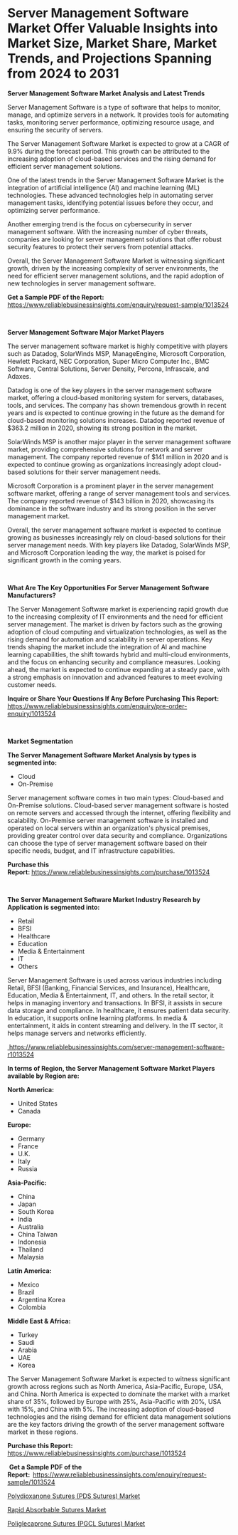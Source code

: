 <p><h1>Server Management Software Market Offer Valuable Insights into Market Size, Market Share, Market Trends, and Projections Spanning from 2024 to 2031</h1></p><p><strong>Server Management Software Market Analysis and Latest Trends</strong></p>
<p><p>Server Management Software is a type of software that helps to monitor, manage, and optimize servers in a network. It provides tools for automating tasks, monitoring server performance, optimizing resource usage, and ensuring the security of servers.</p><p>The Server Management Software Market is expected to grow at a CAGR of 9.9% during the forecast period. This growth can be attributed to the increasing adoption of cloud-based services and the rising demand for efficient server management solutions. </p><p>One of the latest trends in the Server Management Software Market is the integration of artificial intelligence (AI) and machine learning (ML) technologies. These advanced technologies help in automating server management tasks, identifying potential issues before they occur, and optimizing server performance.</p><p>Another emerging trend is the focus on cybersecurity in server management software. With the increasing number of cyber threats, companies are looking for server management solutions that offer robust security features to protect their servers from potential attacks.</p><p>Overall, the Server Management Software Market is witnessing significant growth, driven by the increasing complexity of server environments, the need for efficient server management solutions, and the rapid adoption of new technologies in server management software.</p></p>
<p><strong>Get a Sample PDF of the Report:&nbsp;</strong> <a href="https://www.reliablebusinessinsights.com/enquiry/request-sample/1013524">https://www.reliablebusinessinsights.com/enquiry/request-sample/1013524</a></p>
<p>&nbsp;</p>
<p><strong>Server Management Software Major Market Players</strong></p>
<p><p>The server management software market is highly competitive with players such as Datadog, SolarWinds MSP, ManageEngine, Microsoft Corporation, Hewlett Packard, NEC Corporation, Super Micro Computer Inc., BMC Software, Central Solutions, Server Density, Percona, Infrascale, and Adaxes. </p><p>Datadog is one of the key players in the server management software market, offering a cloud-based monitoring system for servers, databases, tools, and services. The company has shown tremendous growth in recent years and is expected to continue growing in the future as the demand for cloud-based monitoring solutions increases. Datadog reported revenue of $363.2 million in 2020, showing its strong position in the market.</p><p>SolarWinds MSP is another major player in the server management software market, providing comprehensive solutions for network and server management. The company reported revenue of $141 million in 2020 and is expected to continue growing as organizations increasingly adopt cloud-based solutions for their server management needs.</p><p>Microsoft Corporation is a prominent player in the server management software market, offering a range of server management tools and services. The company reported revenue of $143 billion in 2020, showcasing its dominance in the software industry and its strong position in the server management market.</p><p>Overall, the server management software market is expected to continue growing as businesses increasingly rely on cloud-based solutions for their server management needs. With key players like Datadog, SolarWinds MSP, and Microsoft Corporation leading the way, the market is poised for significant growth in the coming years.</p></p>
<p>&nbsp;</p>
<p><strong>What Are The Key Opportunities For Server Management Software Manufacturers?</strong></p>
<p><p>The Server Management Software market is experiencing rapid growth due to the increasing complexity of IT environments and the need for efficient server management. The market is driven by factors such as the growing adoption of cloud computing and virtualization technologies, as well as the rising demand for automation and scalability in server operations. Key trends shaping the market include the integration of AI and machine learning capabilities, the shift towards hybrid and multi-cloud environments, and the focus on enhancing security and compliance measures. Looking ahead, the market is expected to continue expanding at a steady pace, with a strong emphasis on innovation and advanced features to meet evolving customer needs.</p></p>
<p><strong>Inquire or Share Your Questions If Any Before Purchasing This Report:</strong> <a href="https://www.reliablebusinessinsights.com/enquiry/pre-order-enquiry/1013524">https://www.reliablebusinessinsights.com/enquiry/pre-order-enquiry/1013524</a></p>
<p>&nbsp;</p>
<p><strong>Market Segmentation</strong></p>
<p><strong>The Server Management Software Market Analysis by types is segmented into:</strong></p>
<p><ul><li>Cloud</li><li>On-Premise</li></ul></p>
<p><p>Server management software comes in two main types: Cloud-based and On-Premise solutions. Cloud-based server management software is hosted on remote servers and accessed through the internet, offering flexibility and scalability. On-Premise server management software is installed and operated on local servers within an organization's physical premises, providing greater control over data security and compliance. Organizations can choose the type of server management software based on their specific needs, budget, and IT infrastructure capabilities.</p></p>
<p><strong>Purchase this Report:&nbsp;</strong><a href="https://www.reliablebusinessinsights.com/purchase/1013524">https://www.reliablebusinessinsights.com/purchase/1013524</a></p>
<p>&nbsp;</p>
<p><strong>The Server Management Software Market Industry Research by Application is segmented into:</strong></p>
<p><ul><li>Retail</li><li>BFSI</li><li>Healthcare</li><li>Education</li><li>Media & Entertainment</li><li>IT</li><li>Others</li></ul></p>
<p><p>Server Management Software is used across various industries including Retail, BFSI (Banking, Financial Services, and Insurance), Healthcare, Education, Media & Entertainment, IT, and others. In the retail sector, it helps in managing inventory and transactions. In BFSI, it assists in secure data storage and compliance. In healthcare, it ensures patient data security. In education, it supports online learning platforms. In media & entertainment, it aids in content streaming and delivery. In the IT sector, it helps manage servers and networks efficiently.</p></p>
<p><a href="https://www.reliablebusinessinsights.com/server-management-software-r1013524">&nbsp;https://www.reliablebusinessinsights.com/server-management-software-r1013524</a></p>
<p><strong>In terms of Region, the Server Management Software Market Players available by Region are:</strong></p>
<p>
    <p> <strong> North America: </strong>
        <ul>
            <li>United States</li>
            <li>Canada</li>
        </ul>
        </p> 
    <p> <strong> Europe: </strong>
        <ul>
            <li>Germany</li>
            <li>France</li>
            <li>U.K.</li>
            <li>Italy</li>
            <li>Russia</li>
        </ul>
        </p> 
    <p> <strong> Asia-Pacific: </strong>
        <ul>
            <li>China</li>
            <li>Japan</li>
            <li>South Korea</li>
            <li>India</li>
            <li>Australia</li>
            <li>China Taiwan</li>
            <li>Indonesia</li>
            <li>Thailand</li>
            <li>Malaysia</li>
        </ul>
        </p> 
    <p> <strong> Latin America: </strong>
        <ul>
            <li>Mexico</li>
            <li>Brazil</li>
            <li>Argentina Korea</li>
            <li>Colombia</li>
        </ul>
        </p> 
    <p> <strong> Middle East & Africa: </strong>
        <ul>
            <li>Turkey</li>
            <li>Saudi</li>
            <li>Arabia</li>
            <li>UAE</li>
            <li>Korea</li>
        </ul>
    </p>
    </p>
<p><p>The Server Management Software Market is expected to witness significant growth across regions such as North America, Asia-Pacific, Europe, USA, and China. North America is expected to dominate the market with a market share of 35%, followed by Europe with 25%, Asia-Pacific with 20%, USA with 15%, and China with 5%. The increasing adoption of cloud-based technologies and the rising demand for efficient data management solutions are the key factors driving the growth of the server management software market in these regions.</p></p>
<p><strong>Purchase this Report: </strong><a href="https://www.reliablebusinessinsights.com/purchase/1013524">https://www.reliablebusinessinsights.com/purchase/1013524</a></p>
<p>&nbsp;<strong>Get a Sample PDF of the Report:&nbsp;&nbsp;</strong><a href="https://www.reliablebusinessinsights.com/enquiry/request-sample/1013524">https://www.reliablebusinessinsights.com/enquiry/request-sample/1013524</a></p>
<p><strong></strong></p>
<p><p><a href="https://github.com/mabenkhyari11/Market-Research-Report-List-1/blob/main/polydioxanone-sutures-pds-sutures-market.md">Polydioxanone Sutures (PDS Sutures) Market</a></p><p><a href="https://github.com/WillieWoodard/Market-Research-Report-List-5/blob/main/rapid-absorbable-sutures-market.md">Rapid Absorbable Sutures Market</a></p><p><a href="https://github.com/claudianurdin/Market-Research-Report-List-1/blob/main/poliglecaprone-sutures-pgcl-sutures-market.md">Poliglecaprone Sutures (PGCL Sutures) Market</a></p></p>